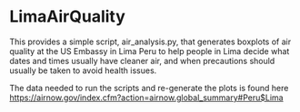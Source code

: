 # LimaAirQuality

This provides a simple script, air_analysis.py, that generates boxplots of air quality at the US Embassy in Lima Peru to help people in Lima decide what dates and times usually have cleaner air, and when precautions should usually be taken to avoid health issues.

The data needed to run the scripts and re-generate the plots is found here https://airnow.gov/index.cfm?action=airnow.global_summary#Peru$Lima
